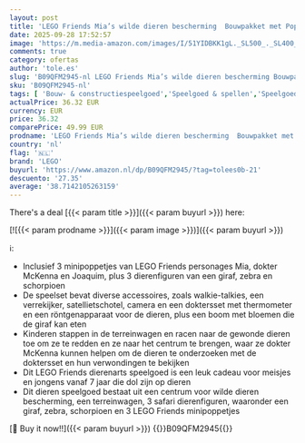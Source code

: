 ```yaml
---
layout: post
title: 'LEGO Friends Mia’s wilde dieren bescherming  Bouwpakket met Poppetjes en Speelgoed Dieren Figuren  Leuke cadeaus voor Meiden of Jongens vanaf 7 Jaar 41717'
date: 2025-09-28 17:52:57
image: 'https://m.media-amazon.com/images/I/51YIDBKK1gL._SL500_._SL400_.jpg'
comments: true
category: ofertas
author: 'tole.es'
slug: 'B09QFM2945-nl LEGO Friends Mia’s wilde dieren bescherming Bouwpakket met...'
sku: 'B09QFM2945-nl'
tags: [ 'Bouw- & constructiespeelgoed','Speelgoed & spellen','Speelgoedbouwsets','lego','🇳🇱', ]
actualPrice: 36.32 EUR
currency: EUR
price: 36.32
comparePrice: 49.99 EUR
prodname: 'LEGO Friends Mia’s wilde dieren bescherming  Bouwpakket met Poppetjes en Speelgoed Dieren Figuren  Leuke cadeaus voor Meiden of Jongens vanaf 7 Jaar 41717'
country: 'nl'
flag: '🇳🇱'
brand: 'LEGO'
buyurl: 'https://www.amazon.nl/dp/B09QFM2945/?tag=tolees0b-21'
descuento: '27.35'
average: '38.7142105263159'
---
```


There's a deal [{{< param title >}}]({{< param buyurl >}})  here:

[![{{< param prodname >}}]({{< param image >}})]({{< param buyurl >}})

ℹ️:

- Inclusief 3 minipoppetjes van LEGO Friends personages Mia, dokter McKenna en Joaquim, plus 3 dierenfiguren van een giraf, zebra en schorpioen
- De speelset bevat diverse accessoires, zoals walkie-talkies, een verrekijker, satellietschotel, camera en een doktersset met thermometer en een röntgenapparaat voor de dieren, plus een boom met bloemen die de giraf kan eten
- Kinderen stappen in de terreinwagen en racen naar de gewonde dieren toe om ze te redden en ze naar het centrum te brengen, waar ze dokter McKenna kunnen helpen om de dieren te onderzoeken met de doktersset en hun verwondingen te bekijken
- Dit LEGO Friends dierenarts speelgoed is een leuk cadeau voor meisjes en jongens vanaf 7 jaar die dol zijn op dieren
- Dit dieren speelgoed bestaat uit een centrum voor wilde dieren bescherming, een terreinwagen, 3 safari dierenfiguren, waaronder een giraf, zebra, schorpioen en 3 LEGO Friends minipoppetjes

[🛒 Buy it now!!]({{< param buyurl >}})
{{<world>}}B09QFM2945{{</world>}}
